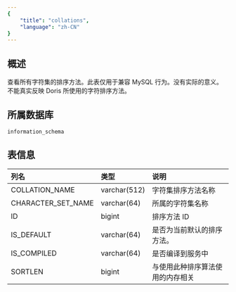 ```yaml
---
{
    "title": "collations",
    "language": "zh-CN"
}
---
```


## 概述

查看所有字符集的排序方法。此表仅用于兼容 MySQL 行为。没有实际的意义。不能真实反映 Doris 所使用的字符排序方法。

## 所属数据库


`information_schema`


## 表信息

| 列名               | 类型         | 说明                             |
| :----------------- | :----------- | :------------------------------- |
| COLLATION_NAME     | varchar(512) | 字符集排序方法名称               |
| CHARACTER_SET_NAME | varchar(64)  | 所属的字符集名称                 |
| ID                 | bigint       | 排序方法 ID                      |
| IS_DEFAULT         | varchar(64)  | 是否为当前默认的排序方法。       |
| IS_COMPILED        | varchar(64)  | 是否编译到服务中                 |
| SORTLEN            | bigint       | 与使用此种排序算法使用的内存相关 |